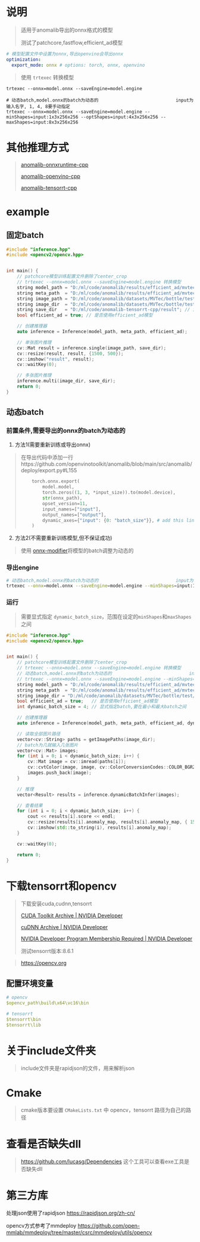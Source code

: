 # 说明

> 适用于anomalib导出的onnx格式的模型
>
> 测试了patchcore,fastflow,efficient_ad模型

```yaml
# 模型配置文件中设置为onnx,导出openvino会导出onnx
optimization:
  export_mode: onnx # options: torch, onnx, openvino
```

> 使用 `trtexec` 转换模型

```shell
trtexec --onnx=model.onnx --saveEngine=model.engine

# 动态batch,model.onnx的batch为动态的                             input为输入名字, 1, 4, 8要手动指定
trtexec --onnx=model.onnx --saveEngine=model.engine --minShapes=input:1x3x256x256 --optShapes=input:4x3x256x256 --maxShapes=input:8x3x256x256
```

# 其他推理方式

> [anomalib-onnxruntime-cpp](https://github.com/NagatoYuki0943/anomalib-onnxruntime-cpp)
>
> [anomalib-openvino-cpp](https://github.com/NagatoYuki0943/anomalib-openvino-cpp)
>
> [anomalib-tensorrt-cpp](https://github.com/NagatoYuki0943/anomalib-tensorrt-cpp)

# example

## 固定batch

```C++
#include "inference.hpp"
#include <opencv2/opencv.hpp>


int main() {
    // patchcore模型训练配置文件删除了center_crop
    // trtexec --onnx=model.onnx --saveEngine=model.engine 转换模型
    string model_path = "D:/ml/code/anomalib/results/efficient_ad/mvtec/bottle/run/weights/openvino/model.engine";
    string meta_path  = "D:/ml/code/anomalib/results/efficient_ad/mvtec/bottle/run/weights/openvino/metadata.json";
    string image_path = "D:/ml/code/anomalib/datasets/MVTec/bottle/test/broken_large/000.png";
    string image_dir  = "D:/ml/code/anomalib/datasets/MVTec/bottle/test/broken_large";
    string save_dir   = "D:/ml/code/anomalib-tensorrt-cpp/result"; // 注意目录不会自动创建,要手动创建才会保存
    bool efficient_ad = true; // 是否使用efficient_ad模型

    // 创建推理器
    auto inference = Inference(model_path, meta_path, efficient_ad);

    // 单张图片推理
    cv::Mat result = inference.single(image_path, save_dir);
    cv::resize(result, result, {1500, 500});
    cv::imshow("result", result);
    cv::waitKey(0);

    // 多张图片推理
    inference.multi(image_dir, save_dir);
    return 0;
}
```

## 动态batch

### 前置条件,需要导出的onnx的batch为动态的

1. 方法1(需要重新训练或导出onnx)

> ​	在导出代码中添加一行https://github.com/openvinotoolkit/anomalib/blob/main/src/anomalib/deploy/export.py#L155
>
> ```python
>     torch.onnx.export(
>         model.model,
>         torch.zeros((1, 3, *input_size)).to(model.device),
>         str(onnx_path),
>         opset_version=11,
>         input_names=["input"],
>         output_names=["output"],
>         dynamic_axes={"input": {0: "batch_size"}}, # add this line to support dynamic batch
>     )
> ```

2. 方法2(不需要重新训练模型,但不保证成功)

> 使用 [onnx-modifier](https://github.com/ZhangGe6/onnx-modifier)将模型的batch调整为动态的

### 导出engine

```sh
# 动态batch,model.onnx的batch为动态的                             input为输入名字, 1, 4, 8要手动指定,256为输出尺寸
trtexec --onnx=model.onnx --saveEngine=model.engine --minShapes=input:1x3x256x256 --optShapes=input:4x3x256x256 --maxShapes=input:8x3x256x256
```

### 运行

> 需要显式指定 `dynamic_batch_size`，范围在设定的`minShapes`和`maxShapes`之间

```c++
#include "inference.hpp"
#include <opencv2/opencv.hpp>


int main() {
    // patchcore模型训练配置文件删除了center_crop
    // trtexec --onnx=model.onnx --saveEngine=model.engine 转换模型
    // 动态batch,model.onnx的batch为动态的                             input为输入名字, 1, 4, 8要手动指定
    // trtexec --onnx=model.onnx --saveEngine=model.engine --minShapes=input:1x3x256x256 --optShapes=input:4x3x256x256 --maxShapes=input:8x3x256x256
    string model_path = "D:/ml/code/anomalib/results/efficient_ad/mvtec/bottle/run/weights/openvino/model.engine";
    string meta_path  = "D:/ml/code/anomalib/results/efficient_ad/mvtec/bottle/run/weights/openvino/metadata.json";
    string image_dir = "D:/ml/code/anomalib/datasets/MVTec/bottle/test/broken_large";
    bool efficient_ad = true;   // 是否使用efficient_ad模型
    int dynamic_batch_size = 4; // 显式指定batch,要在最小和最大batch之间

    // 创建推理器
    auto inference = Inference(model_path, meta_path, efficient_ad, dynamic_batch_size);

    // 读取全部图片路径
    vector<cv::String> paths = getImagePaths(image_dir);
    // batch为几就输入几张图片
    vector<cv::Mat> images;
    for (int i = 0; i < dynamic_batch_size; i++) {
        cv::Mat image = cv::imread(paths[i]);
        cv::cvtColor(image, image, cv::ColorConversionCodes::COLOR_BGR2RGB);
        images.push_back(image);
    }

    // 推理
    vector<Result> results = inference.dynamicBatchInfer(images);

    // 查看结果
    for (int i = 0; i < dynamic_batch_size; i++) {
        cout << results[i].score << endl;
        cv::resize(results[i].anomaly_map, results[i].anomaly_map, { 1500, 500 });
        cv::imshow(std::to_string(i), results[i].anomaly_map);
    }

    cv::waitKey(0);

    return 0;
}
```



# 下载tensorrt和opencv

> 下载安装cuda,cudnn,tensorrt
>
> [CUDA Toolkit Archive | NVIDIA Developer](https://developer.nvidia.com/cuda-toolkit-archive)
>
> [cuDNN Archive | NVIDIA Developer](https://developer.nvidia.com/rdp/cudnn-archive)
>
> [NVIDIA Developer Program Membership Required | NVIDIA Developer](https://developer.nvidia.com/nvidia-tensorrt-download)
>
> 测试tensorrt版本:8.6.1
> 

> https://opencv.org

## 配置环境变量

```yaml
# opencv
$opencv_path\build\x64\vc16\bin

# tensorrt
$tensorrt\bin
$tensorrt\lib
```

# 关于include文件夹

> include文件夹是rapidjson的文件，用来解析json

# Cmake

> cmake版本要设置 `CMakeLists.txt` 中 opencv，tensorrt 路径为自己的路径

# 查看是否缺失dll

> https://github.com/lucasg/Dependencies 这个工具可以查看exe工具是否缺失dll

# 第三方库

处理json使用了rapidjson https://rapidjson.org/zh-cn/

opencv方式参考了mmdeploy https://github.com/open-mmlab/mmdeploy/tree/master/csrc/mmdeploy/utils/opencv
